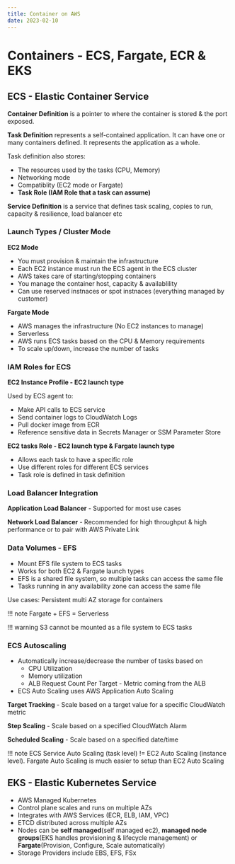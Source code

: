 ```yaml
---
title: Container on AWS
date: 2023-02-10
---
```


# Containers - ECS, Fargate, ECR & EKS

## ECS - Elastic Container Service

**Container Definition** is a pointer to where the container is stored & the port exposed.

**Task Definition** represents a self-contained application. It can have one or many containers defined. It represents the application as a whole.

Task definition also stores:

- The resources used by the tasks (CPU, Memory)
- Networking mode
- Compatiblity (EC2 mode or Fargate)
- **Task Role (IAM Role that a task can assume)**

**Service Definition** is a service that defines task scaling,  copies to run, capacity & resilience, load balancer etc

### Launch Types / Cluster Mode

**EC2 Mode**

- You must provision & maintain the infrastructure
- Each EC2 instance must run the ECS agent in the ECS cluster
- AWS takes care of starting/stopping containers
- You manage the container host, capacity & availablility
- Can use reserved instnaces or spot instnaces (everything managed by customer)

**Fargate Mode**

- AWS manages the infrastructure (No EC2 instances to manage)
- Serverless
- AWS runs ECS tasks based on the CPU & Memory requirements
- To scale up/down, increase the number of tasks

### IAM Roles for ECS

**EC2 Instance Profile - EC2 launch type**

Used by ECS agent to:

- Make API calls to ECS service
- Send container logs to CloudWatch Logs
- Pull docker image from ECR
- Reference sensitive data in Secrets Manager or SSM Parameter Store

**EC2 tasks Role - EC2 launch type & Fargate launch type**

- Allows each task to have a specific role
- Use different roles for different ECS services
- Task role is defined in task definition

### Load Balancer Integration

**Application Load Balancer** - Supported for most use cases

**Network Load Balancer** - Recommended for high throughput & high performance or to pair with AWS Private Link

### Data Volumes - EFS

- Mount EFS file system to ECS tasks
- Works for both EC2 & Fargate launch types
- EFS is a shared file system, so multiple tasks can access the same file
- Tasks running in any availability zone can access the same file

Use cases: Persistent multi AZ storage for containers

!!! note
    Fargate + EFS = Serverless

!!! warning
    S3 cannot be mounted as a file system to ECS tasks

### ECS Autoscaling

- Automatically increase/decrease the number of tasks based on
    - CPU Utilization
    - Memory utilization
    - ALB Request Count Per Target - Metric coming from the ALB
- ECS Auto Scaling uses AWS Application Auto Scaling

**Target Tracking** - Scale based on a target value for a specific CloudWatch metric

**Step Scaling** - Scale based on a specified CloudWatch Alarm

**Scheduled Scaling** - Scale based on a specified date/time

!!! note
    ECS Service Auto Scaling (task level) != EC2 Auto Scaling (instance level). Fargate Auto Scaling is much easier to setup than EC2 Auto Scaling


## EKS - Elastic Kubernetes Service

- AWS Managed Kubernetes
- Control plane scales and runs on multiple AZs
- Integrates with AWS Services (ECR, ELB, IAM, VPC)
- ETCD distributed across multiple AZs
- Nodes can be **self managed**(self managed ec2), **managed node groups**(EKS handles provisioning & lifecycle management) or **Fargate**(Provision, Configure, Scale automatically)
- Storage Providers include EBS, EFS, FSx